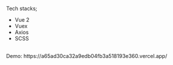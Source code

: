 Tech stacks;
* Vue 2
* Vuex
* Axios
* SCSS
<br>
Demo: https://a65ad30ca32a9edb04fb3a518193e360.vercel.app/
